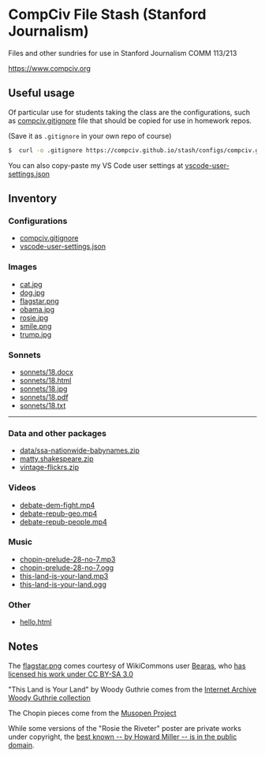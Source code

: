 # CompCiv File Stash (Stanford Journalism)

Files and other sundries for use in Stanford Journalism COMM 113/213 

https://www.compciv.org


## Useful usage

Of particular use for students taking the class are the configurations, such as [compciv.gitignore](configs/compciv.gitignore) file that should be copied for use in homework repos. 

(Save it as `.gitignore` in your own repo of course)


```sh
$  curl -o .gitignore https://compciv.github.io/stash/configs/compciv.gitignore
```

You can also copy-paste my VS Code user settings at [vscode-user-settings.json](configs/vscode-user-settings.json)


## Inventory


### Configurations

- [compciv.gitignore](//compciv.github.io/stash/configs/compciv.gitignore)
- [vscode-user-settings.json](//compciv.github.io/stash/configs/vscode-user-settings.json)


### Images

- [cat.jpg](//compciv.github.io/stash/cat.jpg)
- [dog.jpg](//compciv.github.io/stash/dog.jpg)
- [flagstar.png](//compciv.github.io/stash/flagstar.png)
- [obama.jpg](//compciv.github.io/stash/obama.jpg)
- [rosie.jpg](//compciv.github.io/stash/rosie.jpg)
- [smile.png](//compciv.github.io/stash/smile.png)
- [trump.jpg](//compciv.github.io/stash/trump.jpg)

### Sonnets

- [sonnets/18.docx](//compciv.github.io/stash/sonnets/18.docx)
- [sonnets/18.html](//compciv.github.io/stash/sonnets/18.html)
- [sonnets/18.jpg](//compciv.github.io/stash/sonnets/18.jpg)
- [sonnets/18.pdf](//compciv.github.io/stash/sonnets/18.pdf)
- [sonnets/18.txt](//compciv.github.io/stash/sonnets/18.txt)

------------

### Data and other packages

- [data/ssa-nationwide-babynames.zip](//compciv.github.io/stash/data/ssa-nationwide-babynames.zip)
- [matty.shakespeare.zip](//compciv.github.io/stash/matty.shakespeare.zip)
- [vintage-flickrs.zip](//compciv.github.io/stash/vintage-flickrs.zip)

### Videos

- [debate-dem-fight.mp4](//compciv.github.io/stash/media/debate-dem-fight.mp4)
- [debate-repub-geo.mp4](//compciv.github.io/stash/media/debate-repub-geo.mp4)
- [debate-repub-people.mp4](//compciv.github.io/stash/media/debate-repub-people.mp4)


### Music

- [chopin-prelude-28-no-7.mp3](//compciv.github.io/stash/media/chopin-prelude-28-no-7.mp3)
- [chopin-prelude-28-no-7.ogg](//compciv.github.io/stash/media/chopin-prelude-28-no-7.ogg)
- [this-land-is-your-land.mp3](//compciv.github.io/stash/media/this-land-is-your-land.mp3)
- [this-land-is-your-land.ogg](//compciv.github.io/stash/media/this-land-is-your-land.ogg)

### Other

- [hello.html](//compciv.github.io/stash/hello.html)


## Notes

The [flagstar.png](flagstar.png) comes courtesy of WikiCommons user [Bearas](https://commons.wikimedia.org/wiki/User:Bearas), who [has licensed his work under CC BY-SA 3.0](https://commons.wikimedia.org/wiki/File:Usa-star-flag.png)


"This Land is Your Land" by Woody Guthrie comes from the [Internet Archive Woody Guthrie collection](https://archive.org/details/WoodyGuthrieSongs)

The Chopin pieces come from the [Musopen Project](https://archive.org/details/musopen-chopin)

While some versions of the "Rosie the Riveter" poster are private works under copyright, the [best known -- by Howard Miller -- is in the public domain](https://en.wikipedia.org/wiki/Rosie_the_Riveter#/media/File:We_Can_Do_It!.jpg).
